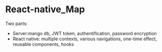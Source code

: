 # React-native_Map

Two parts:
- Server:mango db, JWT token, authentification, password encryption 
- React native: multiple contexts, various navigations, one-time effect, reusable components, hooks


  
